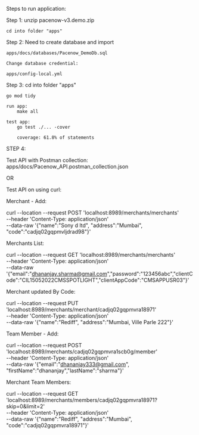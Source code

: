 Steps to run application:


Step 1:
	unzip	pacenow-v3.demo.zip
	
	cd into folder "apps"

Step 2:
	Need to create database and import 
	
	apps/docs/databases/Pacenow_DemoDb.sql
	
	Change database credential:
	
	apps/config-local.yml
	
Step 3:
	cd into folder "apps"
	
	go mod tidy

	run app:
		make all
	
	test app:
		go test ./... -cover
			
		coverage: 61.8% of statements

STEP 4:

Test API with Postman collection:
	apps/docs/Pacenow_API.postman_collection.json

OR

Test API on using curl:

Merchant - Add:

curl --location --request POST 'localhost:8989/merchants/merchants' \
--header 'Content-Type: application/json' \
--data-raw '{"name":"Sony d ltd", "address":"Mumbai", "code":"cadjq02gqpmvljdrad98"}'



Merchants List:

curl --location --request GET 'localhost:8989/merchants/merchants' \
--header 'Content-Type: application/json' \
--data-raw '{"email":"dhananjay.sharma@gmail.com","password":"123456abc","clientCode":"CIL15052022CMSSPOTLIGHT","clientAppCode":"CMSAPPUSR03"}'



Merchant updated By Code:

curl --location --request PUT 'localhost:8989/merchants/merchant/cadjq02gqpmvra18971' \
--header 'Content-Type: application/json' \
--data-raw '{"name":"Rediff", "address":"Mumbai, Ville Parle 222"}'



Team Member - Add:

curl --location --request POST 'localhost:8989/merchants/cadjq02gqpmvra1scb0g/member' \
--header 'Content-Type: application/json' \
--data-raw '{"email":"dhananjay333@gmail.com", "firstName":"dhananjay","lastName":"sharma"}'



Merchant Team Members:

curl --location --request GET 'localhost:8989/merchants/members/cadjq02gqpmvra18971?skip=0&limit=2' \
--header 'Content-Type: application/json' \
--data-raw '{"name":"Rediff", "address":"Mumbai", "code":"cadjq02gqpmvra18971"}'


